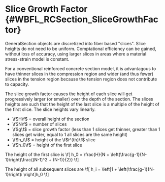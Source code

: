 Slice Growth Factor {#WBFL_RCSection_SliceGrowthFactor}
========================================================
GeneralSection objects are discretized into fiber based "slices". Slice heights do not need to be uniform. Comptational efficiency can be gained, without loss of accuracy, using larger slices in areas where a material stress-strain model is constant.

For a conventional reinforced concrete section model, it is advantagous to have thinner slices in the compression region and wider (and thus fewer) slices in the tension region because the tension region does not contribute to capacity.

The slice growth factor causes the height of each slice will get progressively larger (or smaller) over the depth of the section. The slices heights are such that the height of the last slice is a multiple of the height of the first slice. The slice heights vary linearly.

* \f$H\f$ = overall height of the section
* \f$N\f$ = number of slices
* \f$g\f$ = slice growth factor (less than 1 slices get thinner, greater than 1 slices get wider, equal to 1 all slices are the same height)
* \f$h_i\f$ = height of the \f$i^{th}\f$ slice
* \f$h_0\f$ = height of the first slice

The height of the first slice is
\f[ h_0 = \frac{H}{N + \left(\frac{g-1}{N-1}\right)\frac{(N-1)^2 + (N-1)}{2}} \f]

The height of all subsequent slices are
\f[ h_i = \left[1 + \left(\frac{g-1}{N-1}\right)i \right]h_0 \f]
